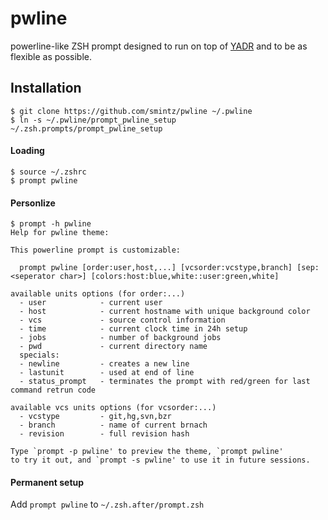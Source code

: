 # pwline
powerline-like ZSH prompt designed to run on top of [YADR](https://github.com/skwp/dotfiles) and to be as flexible as possible.

## Installation
    $ git clone https://github.com/smintz/pwline ~/.pwline
    $ ln -s ~/.pwline/prompt_pwline_setup ~/.zsh.prompts/prompt_pwline_setup

#### Loading
    $ source ~/.zshrc
    $ prompt pwline

#### Personlize
    $ prompt -h pwline
    Help for pwline theme:

    This powerline prompt is customizable:

      prompt pwline [order:user,host,...] [vcsorder:vcstype,branch] [sep:<seperator char>] [colors:host:blue,white::user:green,white]

    available units options (for order:...)
      - user            - current user
      - host            - current hostname with unique background color
      - vcs             - source control information
      - time            - current clock time in 24h setup
      - jobs            - number of background jobs
      - pwd             - current directory name
      specials:
      - newline         - creates a new line
      - lastunit        - used at end of line
      - status_prompt   - terminates the prompt with red/green for last command retrun code

    available vcs units options (for vcsorder:...)
      - vcstype         - git,hg,svn,bzr
      - branch          - name of current brnach
      - revision        - full revision hash

    Type `prompt -p pwline' to preview the theme, `prompt pwline'
    to try it out, and `prompt -s pwline' to use it in future sessions.

#### Permanent setup
Add `prompt pwline` to `~/.zsh.after/prompt.zsh`
